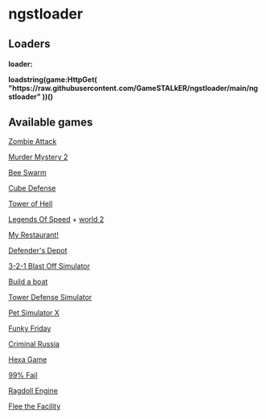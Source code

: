 # ngstloader
<h2>Loaders</h2>
<h4>loader: <p>loadstring(game:HttpGet( "https://raw.githubusercontent.com/GameSTALkER/ngstloader/main/ngstloader" ))()</h4>

<h2>Available games</h2>
<p><a href="https://www.roblox.com/games/1240123653">Zombie Attack</a></p>
<p><a href="https://www.roblox.com/games/142823291">Murder Mystery 2</a></p>
<p><a href="https://www.roblox.com/games/1537690962">Bee Swarm</a></p>
<p><a href="https://www.roblox.com/games/2356303743">Cube Defense</a></p>
<p><a href="https://www.roblox.com/games/1962086868">Tower of Hell</a></p>
<p><a href="https://www.roblox.com/games/3101667897">Legends Of Speed</a> + <a href="https://www.roblox.com/games/3276265788">world 2</a></p>
<p><a href="https://www.roblox.com/games/4490140733">My Restaurant!</a></p>
<p><a href="https://www.roblox.com/games/4806026225">Defender's Depot</a></p>
<p><a href="https://www.roblox.com/games/5256165620">3-2-1 Blast Off Simulator</a></p>
<p><a href="https://www.roblox.com/games/537413528">Build a boat</a></p>
<p><a href="https://www.roblox.com/games/5591597781">Tower Defense Simulator</a></p>
<p><a href="https://www.roblox.com/games/6284583030">Pet Simulator X</a></p>
<p><a href="https://www.roblox.com/games/6447798030">Funky Friday</a></h3></p>
<p><a href="https://www.roblox.com/games/7094672259">Criminal Russia</a></h3></p>
<p><a href="https://www.roblox.com/games/7555007091">Hexa Game</a></p>
<p><a href="https://www.roblox.com/games/7584496019">99% Fail</a></p>
<p><a href="https://www.roblox.com/games/8892207911">Ragdoll Engine</a></p>
<p><a href="https://www.roblox.com/games/893973440">Flee the Facility</a></h3></p>
